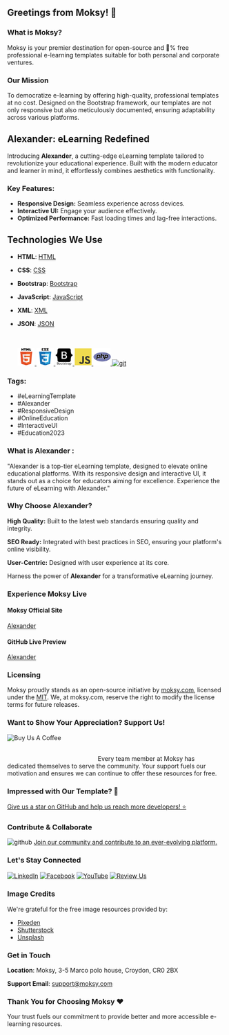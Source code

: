 ## Greetings from Moksy! 👋

### What is Moksy?
Moksy is your premier destination for open-source and 💯% free professional e-learning templates suitable for both personal and corporate ventures.

### Our Mission
To democratize e-learning by offering high-quality, professional templates at no cost. Designed on the Bootstrap framework, our templates are not only responsive but also meticulously documented, ensuring adaptability across various platforms.

## Alexander: eLearning Redefined

Introducing **Alexander**, a cutting-edge eLearning template tailored to revolutionize your educational experience. Built with the modern educator and learner in mind, it effortlessly combines aesthetics with functionality.

### Key Features:
- **Responsive Design:** Seamless experience across devices.
- **Interactive UI:** Engage your audience effectively.
- **Optimized Performance:** Fast loading times and lag-free interactions.

## Technologies We Use

- **HTML**: [HTML](https://developer.mozilla.org/en-US/docs/Web/HTML)
- **CSS**: [CSS](https://developer.mozilla.org/en-US/docs/Web/CSS)
- **Bootstrap**: [Bootstrap](https://getbootstrap.com/)
- **JavaScript**: [JavaScript](https://developer.mozilla.org/en-US/docs/Web/JavaScript)
- **XML**: [XML](https://www.w3.org/XML/)
- **JSON**: [JSON](https://www.json.org/json-en.html)

  <br/>  <br/>
<a href="https://www.w3.org/html/" target="_blank"> <img src="https://raw.githubusercontent.com/devicons/devicon/master/icons/html5/html5-original-wordmark.svg" alt="html5" width="40" height="40"/> </a>
<a href="https://www.w3schools.com/css/" target="_blank"> <img src="https://raw.githubusercontent.com/devicons/devicon/master/icons/css3/css3-original-wordmark.svg" alt="css3" width="40" height="40"/> </a> 
<a href="https://getbootstrap.com" target="_blank"> <img src="https://raw.githubusercontent.com/devicons/devicon/master/icons/bootstrap/bootstrap-plain-wordmark.svg" alt="bootstrap" width="40" height="40"/> </a>
<a href="https://developer.mozilla.org/en-US/docs/Web/JavaScript" target="_blank" rel="no-referrer"> <img src="https://raw.githubusercontent.com/devicons/devicon/master/icons/javascript/javascript-original.svg" alt="javascript" width="40" height="40"/> </a>
<a href="https://www.php.net" target="_blank" rel="no-referrer"> <img src="https://raw.githubusercontent.com/devicons/devicon/master/icons/php/php-original.svg" alt="php" width="40" height="40"/> </a>
<a href="https://git-scm.com/" target="_blank"> <img src="https://www.vectorlogo.zone/logos/git-scm/git-scm-icon.svg" alt="git" width="40" height="40"/> </a> 



### Tags:
- #eLearningTemplate
- #Alexander
- #ResponsiveDesign
- #OnlineEducation
- #InteractiveUI
- #Education2023

### What is Alexander :
"Alexander is a top-tier eLearning template, designed to elevate online educational platforms. With its responsive design and interactive UI, it stands out as a choice for educators aiming for excellence. Experience the future of eLearning with Alexander."

### Why Choose Alexander?
**High Quality:** Built to the latest web standards ensuring quality and integrity.

**SEO Ready:** Integrated with best practices in SEO, ensuring your platform's online visibility.

**User-Centric:** Designed with user experience at its core.

Harness the power of **Alexander** for a transformative eLearning journey.


### Experience Moksy Live
#### Moksy Official Site
[Alexander](https://moksy.com/templates/alexander)

#### GitHub Live Preview
[Alexander](https://moksy-lab.github.io/alexander)

### Licensing
Moksy proudly stands as an open-source initiative by [moksy.com](https://moksy.com), licensed under the [MIT](https://opensource.org/licenses/MIT). We, at moksy.com, reserve the right to modify the license terms for future releases.

### Want to Show Your Appreciation? Support Us!
<a href="https://www.paypal.com/donate/?hosted_button_id=Q279LEZ5BAWBY">
    <img align="left" src="https://cdn.buymeacoffee.com/buttons/v2/default-yellow.png" height="50" width="210" alt="Buy Us A Coffee" />
</a>

<br/><br/>

Every team member at Moksy has dedicated themselves to serve the community. Your support fuels our motivation and ensures we can continue to offer these resources for free.

### Impressed with Our Template? 🌟
<a href="https://github.com/Moksy-Lab/Alexander">
    Give us a star on GitHub and help us reach more developers! ⭐️
</a>

### Contribute & Collaborate
<img src="https://cdn.jsdelivr.net/npm/simple-icons@3.0.1/icons/github.svg" alt="github" width="40" height="40"/>
<a href="https://github.com/Moksy-Lab/Alexander">
Join our community and contribute to an ever-evolving platform.
</a>

### Let's Stay Connected
<p align="left">
<a href="https://www.linkedin.com/company/moksyuk/" target="blank"><img align="center" src="https://raw.githubusercontent.com/rahuldkjain/github-profile-readme-generator/master/src/images/icons/Social/linked-in-alt.svg" alt="LinkedIn" height="30" width="40" /></a>
<a href="https://www.facebook.com/moksyuk" target="blank"><img align="center" src="https://raw.githubusercontent.com/rahuldkjain/github-profile-readme-generator/master/src/images/icons/Social/facebook.svg" alt="Facebook" height="30" width="40" /></a>
<a href="https://www.youtube.com/channel/UCTXQx-lXRoOeGy9b-B0RXMg" target="blank"><img align="center" src="https://raw.githubusercontent.com/rahuldkjain/github-profile-readme-generator/master/src/images/icons/Social/youtube.svg" alt="YouTube" height="30" width="40" /></a>
<a href="https://g.page/r/CWIjjM1wv6tFEB0/review" target="blank"><img align="center" src="https://png.pngtree.com/element_our/sm/20180526/sm_5b09436fd0515.jpg" alt="Review Us" height="30" width="40" /></a>   
</p>

### Image Credits
We're grateful for the free image resources provided by:
- [Pixeden](https://www.pixeden.com/)
- [Shutterstock](https://www.shutterstock.com/)
- [Unsplash](https://unsplash.com/)

### Get in Touch
**Location**: Moksy, 3-5 Marco polo house, Croydon, CR0 2BX

**Support Email**: support@moksy.com

### Thank You for Choosing Moksy ❤️
Your trust fuels our commitment to provide better and more accessible e-learning resources.
